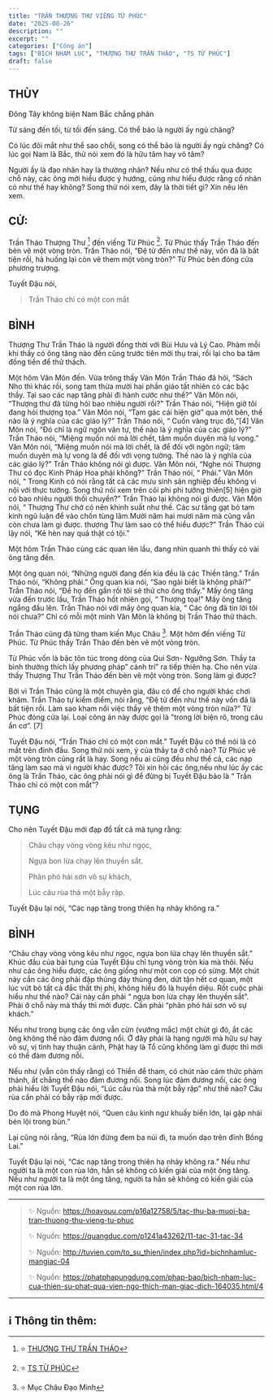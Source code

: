 ```yaml
---
title: "TRẦN THƯỢNG THƯ VIẾNG TỪ PHÚC"
date: "2025-08-26"
description: ""
excerpt: ""
categories: ["Công án"]
tags: ["BÍCH NHAM LỤC", "THƯỢNG THƯ TRẦN THÁO", "TS TỪ PHÚC"]
draft: false
---
```


## THÙY

Đông Tây không biện
Nam Bắc chẳng phân 

Từ sáng đến tối, từ tối đến sáng. 
Có thể bảo là người ấy ngủ chăng? 

Có lúc đôi mắt như thể sao chổi, song có thể bảo là người ấy ngủ chăng? 
Có lúc gọi Nam là Bắc, thử nói xem đó là hữu tâm hay vô tâm? 

Người ấy là đạo nhân hay là thường nhân? Nếu như có thể thấu qua được chỗ này, các ông mới hiểu được ý hướng, cũng như hiểu được rằng cổ nhân có như thế hay không? 
Song thử nói xem, đây là thời tiết gì? Xin nêu lên xem. 

## CỬ:

Trần Tháo Thượng Thư [^1] đến viếng Từ Phúc [^2]. 
Từ Phúc thấy Trần Tháo đến bèn vẽ một vòng tròn. 
Trần Tháo nói, “Đệ tử đến như thế này, vốn đã là bất tiện rồi, hà huống lại còn vẽ them một vòng tròn?” 
Từ Phúc bèn đóng cửa phương trượng. 

Tuyết Đậu nói, 

> Trần Tháo chỉ có một con mắt

## BÌNH

Thượng Thư Trần Tháo là người đồng thời với Bùi Hưu và Lý Cao. 
Phàm mỗi khi thấy có ông tăng nào đến cũng trước tiên mời thụ trai, rồi lại cho ba tăm đồng tiền để thử thách. 

Một hôm Vân Môn đến. Vừa trông thấy Vân Môn Trần Tháo đã hỏi, “Sách Nho thì khác rồi, song tam thừa mười hai phần giáo tất nhiên có các bậc thầy. Tại sao các nạp tăng phải đi hành cước như thế?” Vân Môn nói, “Thượng thư đã từng hỏi bao nhiêu người rồi?” Trần Tháo nói, “Hiện giờ tôi đang hỏi thượng tọa.” Vân Môn nói, “Tạm gác cái hiện giờ” qua một bên, thế nào là ý nghĩa của các giáo lý?” Trần Tháo nói, “ Cuốn vàng trục đỏ,”[4] Vân Môn nói, “Đó chỉ là ngữ ngôn văn tự, thế nào là ý nghĩa của các giáo lý?” Trần Tháo nói, “Miệng muốn nói mà lời chết, tâm muốn duyên mà lự vong.” Vân Môn nói, “Miệng muốn nói mà lời chết, là để đối với ngôn ngữ; tâm muốn duyên mà lự vong là để đối với vọng tưởng. Thế nào là ý nghĩa của các giáo lý?” Trần Tháo không nói gì được. Vân Môn nói, “Nghe nói Thượng Thư có đọc Kinh Pháp Hoa phải không?” Trần Tháo nói, “ Phải.” Vân Môn nói, “ Trong Kinh có nói rằng tất cả các mưu sinh sản nghiệp đều không vi nội với thực tướng. Song thử nói xem trên cõi phi phi tưởng thiên[5] hiện giờ có bao nhiêu người thối chuyển?” Trần Tháo lại không nói gì được. Vân Môn nói, “ Thượng Thư chớ có nên khinh suất như thế. Các sư tăng gạt bỏ tam kinh ngũ luận để vào chốn tùng lâm.Mười năm hai mươi năm mà cũng vẫn còn chưa làm gì được. thượng Thư làm sao có thể hiểu được?” Trần Tháo cúi lậy nói, “Kẻ hèn nay quả thật có tội.”

Một hôm Trần Tháo cùng các quan lên lầu, đang nhìn quanh thì thấy có vài ông tăng đến. 

Một ông quan nói, “Những người đang đến kia đều là các Thiền tăng.” 
Trần Tháo nói, “Không phải.” 
Ông quan kia nói, “Sao ngài biết là không phải?” 
Trần Tháo nói, “Để họ đến gần rồi tôi sẽ thử cho ông thấy.” Mấy ông tăng vừa đến trước lầu, Trần Tháo hốt nhiên gọi, “ Thượng tọa!” Mấy ông tăng ngẩng đầu lên. Trần Tháo nói với mấy ông quan kia, “ Các ông đã tin lời tôi nói chưa?” Chỉ có mỗi một mình Vân Môn là không bị Trần Tháo thử thách.

Trần Tháo cũng đã từng tham kiến Mục Châu [^6].
Một hôm đến viếng Từ Phúc. 
Từ Phúc thấy Trần Tháo đến bèn vẽ một vòng tròn. 

Từ Phúc vốn là bậc tôn túc trong dòng của Qui Sơn- Ngưỡng Sơn. 
Thầy ta bình thường thích lấy phương pháp” cảnh trí” ra tiếp thiên hạ. 
Cho nên vừa thấy Thượng Thư Trần Tháo đến bèn vẽ một vòng tròn. Song làm gì được? 

Bởi vì Trần Tháo cũng là một chuyên gia, đâu có để cho người khác chơi khăm. 
Trần Tháo tự kiểm điểm, nói rằng, “Đệ tử đến như thế này vốn đã là bất tiện rồi. 
Làm sao kham nổi việc thầy vẽ thêm một vòng tròn nữa?” Từ Phúc đóng cửa lại. 
Loại công án này được gọi là "trong lời biện rõ, trong câu ẩn cơ”. [7] 

Tuyết Đậu nói, “Trần Tháo chỉ có một con mắt.” Tuyết Đậu có thể nói là có mắt trên đỉnh đầu. 
Song thử nói xem, ý của thầy ta ở chỗ nào? Từ Phúc vẽ một vòng tròn cũng rất là hay. Song nếu ai cũng đều như thế cả, các nạp tăng làm sao mà vì người khác được? Tôi xin hỏi các ông,nếu như lúc ấy các ông là Trần Tháo, các ông phải nói gì để đừng bị Tuyết Đậu bảo là “ Trần Tháo chỉ có một con mắt”?

## TỤNG

Cho nên Tuyết Đậu mới đạp đổ tất cả mà tụng rằng:

> Châu chạy vòng vòng kêu như ngọc,
>
> Ngựa bon lừa chạy lên thuyền sắt.
>
> Phân phó hải sơn vô sự khách,
>
> Lúc câu rùa thả một bẫy rập.

Tuyết Đậu lại nói, “Các nạp tăng trong thiên hạ nhảy không ra.”

## BÌNH

“Châu chạy vòng vòng kêu như ngọc, ngựa bon lừa chạy lên thuyền sắt.” 
Khúc đầu của bài tụng của Tuyết Đậu chỉ tụng vòng tròn kia mà thôi.
Nếu như các ông hiểu được, các ông giống như một con cọp có sừng.
Một chút này cần các ông phải đập thủng đáy thùng đen, dứt tận hết cơ quan, một lúc vứt bỏ tất cả đắc thất thị phi, không hiểu đó là huyền diệu. 
Rốt cuộc phải hiểu như thế nào? Cái này cần phải “ ngựa bon lừa chạy lên thuyền sắt”. 
Phải ở chỗ này mà thấy thì mới được. 
Cần phải “phân phó hải sơn vô sự khách.” 

Nếu như trong bụng các ông vẫn cừn (vướng mắc) một chút gì đó, ắt các ông không thể nào đảm đương nổi. 
Ở đây phải là hạng người mà hữu sự hay vô sự, vị tình hay thuận cảnh, Phật hay là Tổ cũng không làm gì được thì mới có thể đảm đương nỗi. 

Nếu như (vẫn còn thấy rằng) có Thiền để tham, có chút nào cảm thức phàm thánh, ắt chẳng thể nào đảm đương nổi. 
Song lúc đảm đương nổi, các ông phải hiểu lời Tuyết Đậu nói, “Lúc câu rùa thả một bẫy rập” như thế nào? Câu rùa cần phải có bẫy rập mới được. 

Do đó mà Phong Huyệt nói, “Quen câu kình ngư khuấy biển lớn, lại gặp nhái bén lội trong bùn.” 

Lại cũng nói rằng, “Rùa lớn đừng đem ba núi đi, ta muốn dạo trên đỉnh Bồng Lai.” 

Tuyết Đậu lại nói, “Các nạp tăng trong thiên hạ nhảy không ra.” 
Nếu như người ta là một con rùa lớn, hẳn sẽ không có kiến giải của một ông tăng. 
Nếu như người ta là một ông tăng, người ta hẳn sẽ không có kiến giải của một con rùa lớn.


***

> ✨ Nguồn: https://hoavouu.com/p16a12758/5/tac-thu-ba-muoi-ba-tran-thuong-thu-vieng-tu-phuc
>
> ✨ Nguồn: https://quangduc.com/p1241a43262/11-tac-31-tac-34
>
> ✨ Nguồn: http://tuvien.com/to_su_thien/index.php?id=bichnhamluc-mangiac-04
>
> ✨ Nguồn: https://phatphapungdung.com/phap-bao/bich-nham-luc-cua-thien-su-phat-qua-vien-ngo-thich-man-giac-dich-164035.html/4

***

## ℹ️ Thông tin thêm:

[^1]: ⭐️  <a href="https://blog.phapthihoi.org/gt-family/ts-tran-thao/" target="_blank">THƯỢNG THƯ TRẦN THÁO</a>

[^2]: ⭐️  <a href="https://blog.phapthihoi.org/gt-member/ts-tu-phuc/" target="_blank">TS TỪ PHÚC</a>

[^6]: ⭐️  Mục Châu Đạo Minh

[^7]: ⭐️  "trong lời biện rõ, trong câu ẩn cơ"


